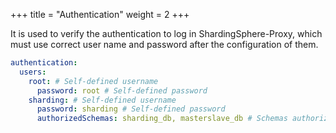 +++
title = "Authentication"
weight = 2
+++

It is used to verify the authentication to log in ShardingSphere-Proxy, which must use correct user name and password after the configuration of them.

```yaml
authentication:
  users:
    root: # Self-defined username
      password: root # Self-defined password
    sharding: # Self-defined username
      password: sharding # Self-defined password
      authorizedSchemas: sharding_db, masterslave_db # Schemas authorized to this user, please use commas to connect multiple schemas. Default authorized schemas is all of the schemas.
```
